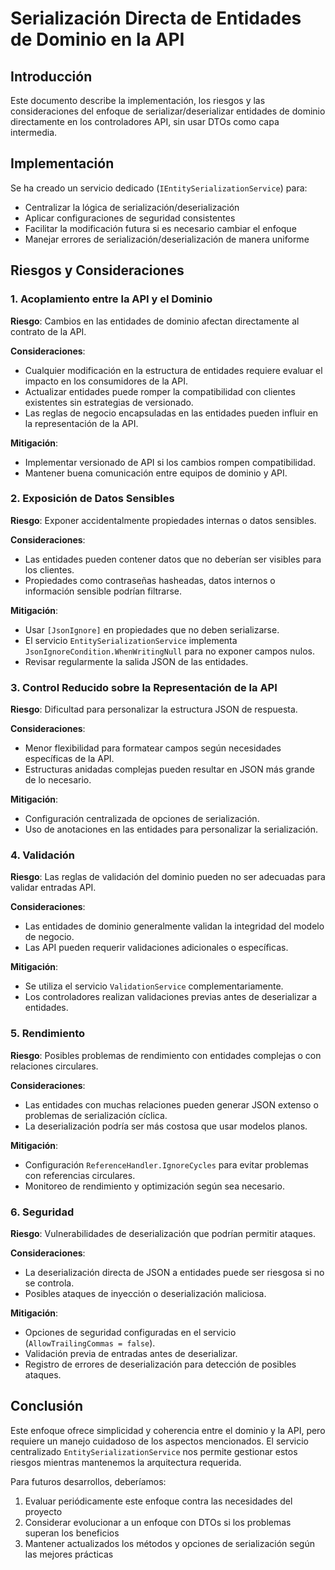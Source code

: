 # Serialización Directa de Entidades de Dominio en la API

## Introducción

Este documento describe la implementación, los riesgos y las consideraciones del enfoque de serializar/deserializar entidades de dominio directamente en los controladores API, sin usar DTOs como capa intermedia.

## Implementación

Se ha creado un servicio dedicado (`IEntitySerializationService`) para:
- Centralizar la lógica de serialización/deserialización
- Aplicar configuraciones de seguridad consistentes
- Facilitar la modificación futura si es necesario cambiar el enfoque
- Manejar errores de serialización/deserialización de manera uniforme

## Riesgos y Consideraciones

### 1. Acoplamiento entre la API y el Dominio

**Riesgo**: Cambios en las entidades de dominio afectan directamente al contrato de la API.

**Consideraciones**:
- Cualquier modificación en la estructura de entidades requiere evaluar el impacto en los consumidores de la API.
- Actualizar entidades puede romper la compatibilidad con clientes existentes sin estrategias de versionado.
- Las reglas de negocio encapsuladas en las entidades pueden influir en la representación de la API.

**Mitigación**:
- Implementar versionado de API si los cambios rompen compatibilidad.
- Mantener buena comunicación entre equipos de dominio y API.

### 2. Exposición de Datos Sensibles

**Riesgo**: Exponer accidentalmente propiedades internas o datos sensibles.

**Consideraciones**:
- Las entidades pueden contener datos que no deberían ser visibles para los clientes.
- Propiedades como contraseñas hasheadas, datos internos o información sensible podrían filtrarse.

**Mitigación**:
- Usar `[JsonIgnore]` en propiedades que no deben serializarse.
- El servicio `EntitySerializationService` implementa `JsonIgnoreCondition.WhenWritingNull` para no exponer campos nulos.
- Revisar regularmente la salida JSON de las entidades.

### 3. Control Reducido sobre la Representación de la API

**Riesgo**: Dificultad para personalizar la estructura JSON de respuesta.

**Consideraciones**: 
- Menor flexibilidad para formatear campos según necesidades específicas de la API.
- Estructuras anidadas complejas pueden resultar en JSON más grande de lo necesario.

**Mitigación**:
- Configuración centralizada de opciones de serialización.
- Uso de anotaciones en las entidades para personalizar la serialización.

### 4. Validación

**Riesgo**: Las reglas de validación del dominio pueden no ser adecuadas para validar entradas API.

**Consideraciones**:
- Las entidades de dominio generalmente validan la integridad del modelo de negocio.
- Las API pueden requerir validaciones adicionales o específicas.

**Mitigación**:
- Se utiliza el servicio `ValidationService` complementariamente.
- Los controladores realizan validaciones previas antes de deserializar a entidades.

### 5. Rendimiento

**Riesgo**: Posibles problemas de rendimiento con entidades complejas o con relaciones circulares.

**Consideraciones**:
- Las entidades con muchas relaciones pueden generar JSON extenso o problemas de serialización cíclica.
- La deserialización podría ser más costosa que usar modelos planos.

**Mitigación**:
- Configuración `ReferenceHandler.IgnoreCycles` para evitar problemas con referencias circulares.
- Monitoreo de rendimiento y optimización según sea necesario.

### 6. Seguridad

**Riesgo**: Vulnerabilidades de deserialización que podrían permitir ataques.

**Consideraciones**:
- La deserialización directa de JSON a entidades puede ser riesgosa si no se controla.
- Posibles ataques de inyección o deserialización maliciosa.

**Mitigación**:
- Opciones de seguridad configuradas en el servicio (`AllowTrailingCommas = false`).
- Validación previa de entradas antes de deserializar.
- Registro de errores de deserialización para detección de posibles ataques.

## Conclusión

Este enfoque ofrece simplicidad y coherencia entre el dominio y la API, pero requiere un manejo cuidadoso de los aspectos mencionados. El servicio centralizado `EntitySerializationService` nos permite gestionar estos riesgos mientras mantenemos la arquitectura requerida.

Para futuros desarrollos, deberíamos:
1. Evaluar periódicamente este enfoque contra las necesidades del proyecto
2. Considerar evolucionar a un enfoque con DTOs si los problemas superan los beneficios
3. Mantener actualizados los métodos y opciones de serialización según las mejores prácticas 